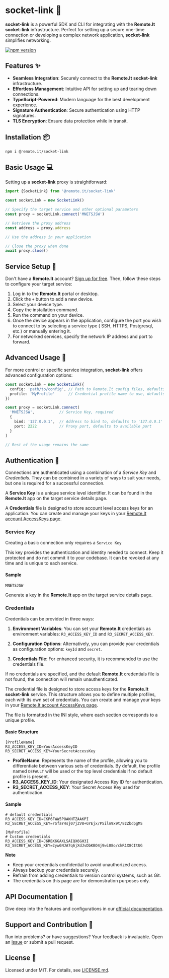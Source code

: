 # socket-link :electric_plug:

**socket-link** is a powerful SDK and CLI for integrating with the **Remote.It** **socket-link** infrastructure. Perfect
for setting up a secure one-time connection or developing a complex network application, **socket-link** simplifies
networking.

[![npm version](https://badge.fury.io/js/%40remote.it%2Fsocket-link.svg)](https://www.npmjs.com/package/@remote.it/socket-link)

## Features :sparkles:

- **Seamless Integration**: Securely connect to the **Remote.It** **socket-link** infrastructure.
- **Effortless Management**: Intuitive API for setting up and tearing down connections.
- **TypeScript-Powered**: Modern language for the best development experience.
- **Signature Authentication**: Secure authentication using HTTP signatures.
- **TLS Encryption**: Ensure data protection while in transit.

## Installation :package:

```shell
npm i @remote.it/socket-link
```

## Basic Usage :computer:

Setting up a **socket-link** proxy is straightforward:

```typescript
import {SocketLink} from '@remote.it/socket-link'

const socketLink = new SocketLink()

// Specify the target service and other optional parameters
const proxy = socketLink.connect('MNETSJSW')

// Retrieve the proxy address
const address = proxy.address

// Use the address in your application

// Close the proxy when done
await proxy.close()
```

## Service Setup :dart:

Don't have a **Remote.It** account? [Sign up for free](https://app.**Remote.It**/#/sign-up). Then, follow these steps to
configure your target service:

1. Log in to the **Remote.It** portal or desktop.
2. Click the `+` button to add a new device.
3. Select your device type.
4. Copy the installation command.
5. Run the command on your device.
6. Once the device appears in the application, configure the port you wish to connect to by selecting a service type (
   SSH,
   HTTPS, Postgresql, etc.) or manually entering it.
7. For networked services, specify the network IP address and port to forward.

## Advanced Usage :wrench:

For more control or specific service integration, **socket-link** offers advanced configuration options:

```typescript
const socketLink = new SocketLink({
  config: 'path/to/config', // Path to Remote.It config files, defaults to ~/.remoteit
  profile: 'MyProfile'      // Credential profile name to use, defaults to 'DEFAULT'
})

const proxy = socketLink.connect(
  'MNETSJSW',           // Service Key, required
  {
    bind: '127.0.0.1',  // Address to bind to, defaults to '127.0.0.1'
    port: 2222          // Proxy port, defaults to available port
  }
)

// Rest of the usage remains the same
```

## Authentication :key:

Connections are authenticated using a combination of a _Service Key_ and _Credentials_. They can be combined in a
variety of ways to suit your needs, but one is required for a successful connection.

A **Service Key** is a unique service level identifier. It can be found in the **Remote.It** app on the target service
details page.

A **Credentials** file is designed to store account level access keys for an application. You can create and manage your
keys in your [Remote.It account AccessKeys page](https://link.remote.it/credentials).

### Service Key

Creating a basic connection only requires a `Service Key`

This key provides the authentication and identity needed to connect. Keep it protected and do not commit it to your
codebase. It can be revoked at any time and is unique to each service.

#### Sample

```
MNETSJSW
```

Generate a key in the **Remote.It** app on the target service details page.

### Credentials

Credentials can be provided in three ways:

1. **Environment Variables**: You can set your **Remote.It** credentials as environment variables: `R3_ACCESS_KEY_ID`
   and `R3_SECRET_ACCESS_KEY`.

2. **Configuration Options**: Alternatively, you can provide your credentials as configuration options: `keyId`
   and `secret`.

3. **Credentials File**: For enhanced security, it is recommended to use the credentials file.

If no credentials are specified, and the default **Remote.It** credentials file is not found, the connection will remain
unauthenticated.

The credential file is designed to store access keys for the **Remote.It** **socket-link** service. This structure
allows you
to define multiple profiles, each with its own set of credentials. You can create and manage your keys in
your [Remote.It account AccessKeys page](https://link.remote.it/credentials).

The file is formatted in the INI style, where each section corresponds to a unique profile.

#### Basic Structure

```credentials
[ProfileName]
R3_ACCESS_KEY_ID=YourAccessKeyID
R3_SECRET_ACCESS_KEY=YourSecretAccessKey
```

- **ProfileName**: Represents the name of the profile, allowing you to differentiate between various sets of
  credentials. By default, the profile named `DEFAULT` will be used or the top level credentials if no default profile
  is present.
- **R3_ACCESS_KEY_ID**: Your designated Access Key ID for authentication.
- **R3_SECRET_ACCESS_KEY**: Your Secret Access Key used for authentication.

#### Sample

```credentials
# default credentials
R3_ACCESS_KEY_ID=CKP6FWW5POAKHTZAAKPI
R3_SECRET_ACCESS_KEY=rSfaY4sj07jZV8+GYEjx/PSiln9x9t/8zZbdpgMS

[MyProfile]
# Custom credentials
R3_ACCESS_KEY_ID=J6RBX6GAXLSAIQX6GH3I
R3_SECRET_ACCESS_KEY=2yw6NJA7q6jXdJvDbKBO4j9wi08o/ckR1X8CItUG
```

**Note**

- Keep your credentials confidential to avoid unauthorized access.
- Always backup your credentials securely.
- Refrain from adding credentials to version control systems, such as Git.
- The credentials on this page are for demonstration purposes only.

## API Documentation :book:

Dive deep into the features and configurations in
our [official documentation](https://github.com/remoteit/socket-link.js).

## Support and Contribution :raising_hand:

Run into problems? or have suggestions? Your feedback is invaluable. Open
an [issue](https://github.com/remoteit/socket-link.js/issues) or submit a pull request.

## License :page_facing_up:

Licensed under MIT. For details, see [LICENSE.md](LICENSE.md).
